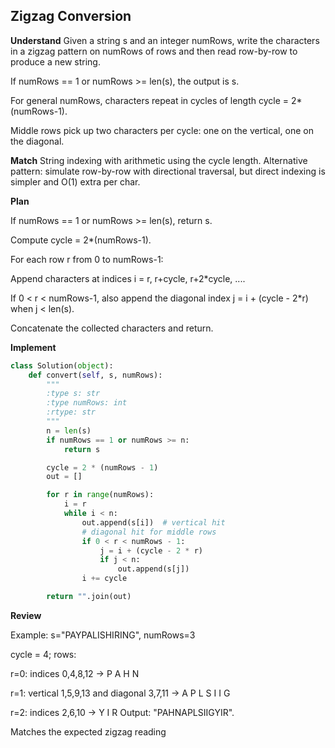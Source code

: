 ## Zigzag Conversion
**Understand**
Given a string s and an integer numRows, write the characters in a zigzag pattern on numRows of rows and then read row-by-row to produce a new string.

If numRows == 1 or numRows >= len(s), the output is s.

For general numRows, characters repeat in cycles of length cycle = 2*(numRows-1).

Middle rows pick up two characters per cycle: one on the vertical, one on the diagonal.

**Match**
String indexing with arithmetic using the cycle length.
Alternative pattern: simulate row-by-row with directional traversal, but direct indexing is simpler and O(1) extra per char.

**Plan**

If numRows == 1 or numRows >= len(s), return s.

Compute cycle = 2*(numRows-1).

For each row r from 0 to numRows-1:

Append characters at indices i = r, r+cycle, r+2*cycle, ....

If 0 < r < numRows-1, also append the diagonal index j = i + (cycle - 2*r) when j < len(s).

Concatenate the collected characters and return.

**Implement**
```py
class Solution(object):
    def convert(self, s, numRows):
        """
        :type s: str
        :type numRows: int
        :rtype: str
        """
        n = len(s)
        if numRows == 1 or numRows >= n:
            return s

        cycle = 2 * (numRows - 1)
        out = []

        for r in range(numRows):
            i = r
            while i < n:
                out.append(s[i])  # vertical hit
                # diagonal hit for middle rows
                if 0 < r < numRows - 1:
                    j = i + (cycle - 2 * r)
                    if j < n:
                        out.append(s[j])
                i += cycle

        return "".join(out)
```
**Review**

Example: s="PAYPALISHIRING", numRows=3

cycle = 4; rows:

r=0: indices 0,4,8,12 → P A H N

r=1: vertical 1,5,9,13 and diagonal 3,7,11 → A P L S I I G

r=2: indices 2,6,10 → Y I R
Output: "PAHNAPLSIIGYIR".

Matches the expected zigzag reading